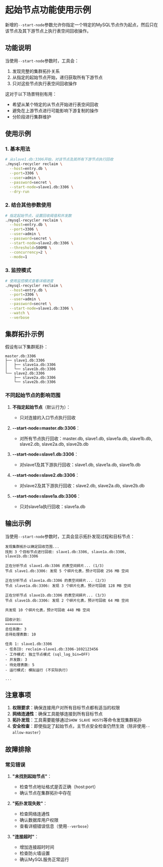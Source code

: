 # 起始节点功能使用示例

新增的`--start-node`参数允许你指定一个特定的MySQL节点作为起点，然后只在该节点及其下游节点上执行表空间回收操作。

## 功能说明

当使用`--start-node`参数时，工具会：

1. 发现完整的集群拓扑关系
2. 从指定的起始节点开始，递归获取所有下游节点
3. 只对这些节点执行表空间回收操作

这对于以下场景特别有用：
- 希望从某个特定的从节点开始进行表空间回收
- 避免在上游节点进行可能影响下游复制的操作
- 分阶段进行集群维护

## 使用示例

### 1. 基本用法

```bash
# 从slave1.db:3306开始，对该节点及其所有下游节点执行回收
./mysql-recycler reclaim \
  --host=entry.db \
  --port=3306 \
  --user=admin \
  --password=secret \
  --start-node=slave1.db:3306 \
  --dry-run
```

### 2. 结合其他参数使用

```bash
# 指定起始节点，设置回收阈值和并发数
./mysql-recycler reclaim \
  --host=entry.db \
  --port=3306 \
  --user=admin \
  --password=secret \
  --start-node=slave2.db:3306 \
  --threshold=500MB \
  --concurrency=2 \
  --mode=1
```

### 3. 监控模式

```bash
# 使用监控模式查看详细进度
./mysql-recycler reclaim \
  --host=entry.db \
  --port=3306 \
  --user=admin \
  --password=secret \
  --start-node=slave1.db:3306 \
  --watch \
  --verbose
```

## 集群拓扑示例

假设有以下集群拓扑：

```
master.db:3306
├── slave1.db:3306
│   ├── slave1a.db:3306
│   └── slave1b.db:3306
└── slave2.db:3306
    ├── slave2a.db:3306
    └── slave2b.db:3306
```

### 不同起始节点的影响范围

1. **不指定起始节点**（默认行为）：
   - 只对连接的入口节点执行回收

2. **--start-node=master.db:3306**：
   - 对所有节点执行回收：master.db, slave1.db, slave1a.db, slave1b.db, slave2.db, slave2a.db, slave2b.db

3. **--start-node=slave1.db:3306**：
   - 对slave1及其下游执行回收：slave1.db, slave1a.db, slave1b.db

4. **--start-node=slave2.db:3306**：
   - 对slave2及其下游执行回收：slave2.db, slave2a.db, slave2b.db

5. **--start-node=slave1a.db:3306**：
   - 只对slave1a执行回收：slave1a.db

## 输出示例

当使用`--start-node`参数时，工具会显示拓扑发现过程和目标节点：

```
发现集群拓扑以确定回收范围...
找到 3 个目标节点进行回收: slave1.db:3306, slave1a.db:3306, slave1b.db:3306

正在分析节点 slave1.db:3306 的表空间碎片... (1/3)
节点 slave1.db:3306: 发现 5 个碎片化表，预计可回收 256 MB 空间

正在分析节点 slave1a.db:3306 的表空间碎片... (2/3)
节点 slave1a.db:3306: 发现 3 个碎片化表，预计可回收 128 MB 空间

正在分析节点 slave1b.db:3306 的表空间碎片... (3/3)
节点 slave1b.db:3306: 发现 2 个碎片化表，预计可回收 64 MB 空间

共发现 10 个碎片化表，预计可回收 448 MB 空间

回收计划:
========
总任务数: 3
总待处理表数: 10

任务 1: slave1.db:3306
- 任务ID: reclaim-slave1.db:3306-1692123456
- 工作模式: 独立节点模式 (sql_log_bin=OFF)
- 并发数: 3
- 待处理表数: 5
- 运行模式: 模拟运行 (不实际执行)

...
```

## 注意事项

1. **权限要求**：确保连接用户对所有目标节点都有适当的权限
2. **网络连通性**：确保工具能够连接到所有目标节点
3. **拓扑发现**：工具需要能够通过`SHOW SLAVE HOSTS`等命令发现集群拓扑
4. **安全检查**：即使指定了起始节点，主节点安全检查仍然生效（除非使用`--allow-master`）

## 故障排除

### 常见错误

1. **"未找到起始节点"**：
   - 检查节点地址格式是否正确（host:port）
   - 确认节点在集群拓扑中存在

2. **"拓扑发现失败"**：
   - 检查网络连通性
   - 确认数据库用户权限
   - 查看详细错误信息（使用`--verbose`）

3. **"连接超时"**：
   - 增加连接超时时间
   - 检查防火墙设置
   - 确认MySQL服务正常运行